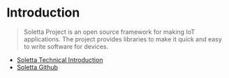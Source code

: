 # Introduction

> Soletta Project is an open source framework for making IoT applications. The project provides libraries to make it quick and easy to write software for devices. 

- [Soletta Technical Introduction](http://events.linuxfoundation.org/sites/events/files/slides/Soletta%20Technical%20Introduction.pdf)
- [Soletta Github](https://github.com/solettaproject)